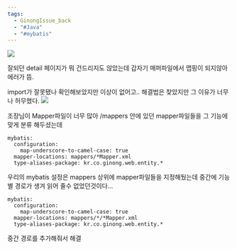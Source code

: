 ```yaml
---
tags:
  - GinongIssue_back
  - "#Java"
  - "#mybatis"
---
```


![](https://i.imgur.com/4CXNy5h.png)

잘되던 detail 페이지가 뭐 건드리지도 않았는데 갑자기 매퍼파일에서 맵핑이 되지않아 에러가 뜸.

import가 잘못됐나 확인해보았지만 이상이 없어고.. 해결법은 찾았지만 그 이유가 너무나 허무했다.
![](https://i.imgur.com/NKT7m3r.png)

조장님이 Mapper파일이 너무 많아 /mappers 안에 있던 mapper파일들을 그 기능에 맞게 분류 해두셨는데 

```
mybatis:  
  configuration:  
    map-underscore-to-camel-case: true  
  mapper-locations: mappers/*Mapper.xml  
  type-aliases-package: kr.co.ginong.web.entity.*
```

우리의 mybatis 설정은 mappers 상위에 mapper파일들을 지정해뒀는데 중간에 기능별 경로가 생겨 읽어 줄수 없었던것이다...

```
mybatis:  
  configuration:  
    map-underscore-to-camel-case: true  
  mapper-locations: mappers/*/*Mapper.xml  
  type-aliases-package: kr.co.ginong.web.entity.*

```

중간 경로를 추가해줘서 해결